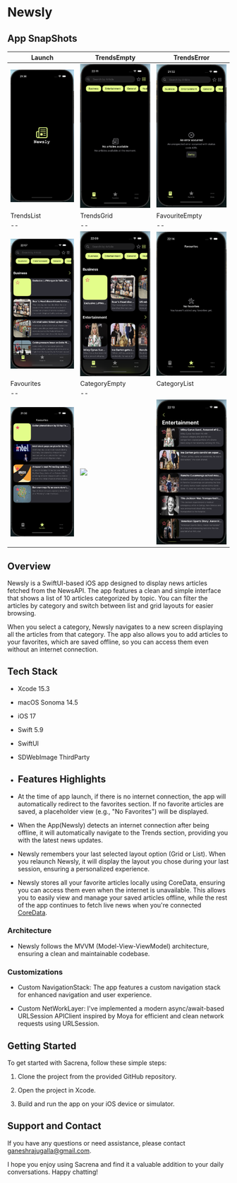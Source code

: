 # Newsly

## App SnapShots

| Launch | TrendsEmpty | TrendsError |
| -- | -- | -- |
| <img src="Newsly/Media/LaunchScreen.png" width="200"> | <img src="Newsly/Media/TrendsEmpty.png" width="200"> | <img src="Newsly/Media/TrendsError.png" width="200"> 
| TrendsList | TrendsGrid | FavouriteEmpty |
| -- | -- | -- |
| <img src="Newsly/Media/TrendsList.png" width="200"> | <img src="Newsly/Media/TrendsGrid.png" width="200"> | <img src="Newsly/Media/FavouriteEmpty.png" width="200">
| Favourites | CategoryEmpty | CategoryList 
| -- | -- 
| <img src="Newsly/Media/Favourites.png" width="200"> | <img src="Newsly/Media/CategoryEmpty.png" width="200"> | <img src="Newsly/Media/CategoryList.png" width="200">

## Overview

Newsly is a SwiftUI-based iOS app designed to display news articles fetched from the NewsAPI. The app features a clean and simple interface that shows a list of 10 articles categorized by topic. You can filter the articles by category and switch between list and grid layouts for easier browsing.

When you select a category, Newsly navigates to a new screen displaying all the articles from that category. The app also allows you to add articles to your favorites, which are saved offline, so you can access them even without an internet connection.

## Tech Stack

- Xcode 15.3
- macOS Sonoma 14.5
- iOS 17
- Swift 5.9
- SwiftUI
- SDWebImage ThirdParty

- ## Features Highlights

- At the time of app launch, if there is no internet connection, the app will automatically redirect to the favorites section. If no favorite articles are saved, a placeholder view (e.g., "No Favorites") will be displayed.

- When the App(Newsly) detects an internet connection after being offline, it will automatically navigate to the Trends section, providing you with the latest news updates.

- Newsly remembers your last selected layout option (Grid or List). When you relaunch Newsly, it will display the layout you chose during your last session, ensuring a personalized experience.

- Newsly stores all your favorite articles locally using CoreData, ensuring you can access them even when the internet is unavailable. This allows you to easily view and manage your saved articles offline, while the rest of the app continues to fetch live news when you're connected [CoreData](https://developer.apple.com/documentation/coredata/).

### Architecture

- Newsly follows the MVVM (Model-View-ViewModel) architecture, ensuring a clean and maintainable codebase.

### Customizations
  
- Custom NavigationStack: The app features a custom navigation stack for enhanced navigation and user experience.

- Custom NetWorkLayer: I've implemented a modern async/await-based URLSession APIClient inspired by Moya for efficient and clean network requests using URLSession.

## Getting Started

To get started with Sacrena, follow these simple steps:

1. Clone the project from the provided GitHub repository.

2. Open the project in Xcode.

3. Build and run the app on your iOS device or simulator.


## Support and Contact

If you have any questions or need assistance, please contact ganeshrajugalla@gmail.com.

I hope you enjoy using Sacrena and find it a valuable addition to your daily conversations. Happy chatting!


